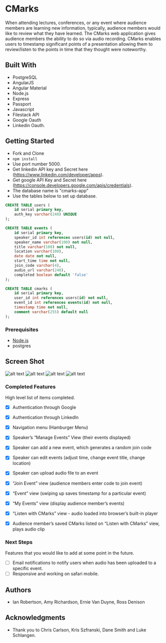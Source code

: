 # CMarks

When attending lectures, conferences, or any event where audience members are learning new information, typically, audience members would like to review what they have learned. The CMarks web application gives audience members the ability to do so via audio recording. CMarks enables users to timestamp significant points of a presentation allowing them to review/listen to the points in time that they thought were noteworthy. 

## Built With

- PostgreSQL 
- AngularJS 
- Angular Material
- Node.js 
- Express 
- Passport 
- Javascript 
- Filestack API
- Google Oauth
- Linkedin Oauth.

## Getting Started

- Fork and Clone
- ```npm install```
- Use port number 5000.
- Get linkedin API key and Secret here (https://www.linkedin.com/developer/apps). 
- Get google API Key and Secret here (https://console.developers.google.com/apis/credentials).
- The database name is "cmarks-app" 
- Use the tables below to set up database. 

```sql
CREATE TABLE users (
	id serial primary key,
	auth_key varchar(240) UNIQUE
);

CREATE TABLE events (
	id serial primary key,
	speaker_id int references users(id) not null,
	speaker_name varchar(100) not null,
	title varchar(100) not null,
	location varchar(100),
	date date not null,
	start_time time not null,
	join_code varchar(4),
	audio_url varchar(240),
	completed boolean default 'false'
);

CREATE TABLE cmarks (
	id serial primary key,
	user_id int references users(id) not null,
	event_id int references events(id) not null,
	timestamp time not null,
	comment varchar(255) default null
);
```

### Prerequisites

- [Node.js](https://nodejs.org/en/)
- postgres


## Screen Shot

![alt text](https://github.com/ernievd/cmarks-app/blob/master/Screen%20Shot%202018-03-19%20at%207.38.30%20AM.png "Landing Page")
![alt text](https://github.com/ernievd/cmarks-app/blob/master/Screen%20Shot%202018-03-19%20at%207.38.41%20AM.png "Join Event Page")
![alt text](https://github.com/ernievd/cmarks-app/blob/master/Screen%20Shot%202018-03-19%20at%207.46.14%20AM.png "Manage Events Page")
![alt text](https://github.com/ernievd/cmarks-app/blob/master/Screen%20Shot%202018-03-19%20at%207.53.48%20AM.png "Events Page")

### Completed Features

High level list of items completed.

- [x] Authentication through Google
- [x] Authentication through LinkedIn
- [x] Navigation menu (Hamburger Menu)
- [x] Speaker’s “Manage Events” View (their events displayed)
- [x] Speaker can add a new event, which generates a random join code
- [x] Speaker can edit events (adjust time, change event title, change location)
- [x] Speaker can upload audio file to an event
- [x] “Join Event” view (audience members enter code to join event)
- [x] “Event” view (swiping up saves timestamp for a particular event)
- [x] “My Events” view (display audience member’s events)
- [x] “Listen with CMarks” view - audio loaded into browser’s built-in player
- [x] Audience member’s saved CMarks listed on “Listen with CMarks” view, plays audio clip





### Next Steps

Features that you would like to add at some point in the future.

- [ ] Email notifications to notify users when audio has been uploaded to a specific event.
- [ ] Responsive and working on safari mobile. 

## Authors

* Ian Robertson, Amy Richardson, Ernie Van Duyne, Ross Denison  


## Acknowledgments

* Thank you to Chris Carlson, Kris Szfranski, Dane Smith and Luke Schlangen.
